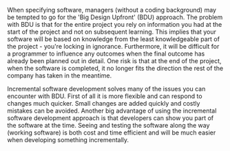 When specifying software, managers (without a coding background) may be tempted to go for the 'Big Design Upfront' (BDU) approach.
The problem with BDU is that for the entire project you rely on information you had at the start of the project and not on subsequent learning. 
This implies that your software will be based on knowledge from the least knowledgeable part of the project - you're locking in ignorance. 
Furthermore, it will be difficult for a programmer to influence any outcomes when the final outcome has already been planned out in detail.
One risk is that at the end of the project, when the software is completed, it no longer fits the direction the rest of the company has taken in the meantime.

Incremental software development solves many of the issues you can encounter with BDU. 
First of all it is more flexible and can respond to changes much quicker. Small changes are added quickly and costly mistakes can be avoided. 
Another big advantage of using the incremental software development approach is that developers can show you part of the software at the time. 
Seeing and testing the software along the way (working software) is both cost and time efficient and will be much easier when developing something incrementally. 
